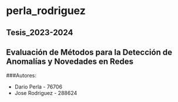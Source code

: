 # perla_rodriguez

## Tesis_2023-2024

## Evaluación de Métodos para la Detección de Anomalías y Novedades en Redes

###Autores:

* Dario Perla - 76706 
* Jose Rodriguez - 288624